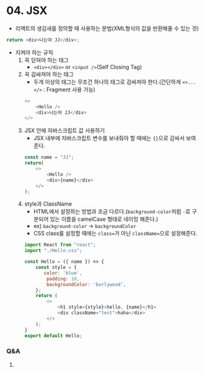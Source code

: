 # 04. JSX
- 리액트의 생김새를 정의할 때 사용하는 문법(XML형식의 값을 반환해줄 수 있는 것)
```JavaScript
return <div>나는야 JJ</div>;
```
- 지켜야 하는 규칙
    1. 꼭 닫혀야 하는 태그
        - `<div></div>` or `<input />`(Self Closing Tag)
    2. 꼭 감싸져야 하는 태그
        - 두개 이상의 태그는 무조건 하나의 태그로 감싸져야 한다.(간단하게 `<>...</>` : Fragment 사용 가능)
        ```JavaScript
        <>
            <Hello />
            <div>나는야 JJ</div>
        </>
        ```
    3. JSX 안에 자바스크립트 값 사용하기
        - JSX 내부에 자바스크립트 변수를 보내줘야 할 때에는 `{}`으로 감싸서 보여준다.
        ```JavaScript
        const name = "JJ";
        return(
            <>
                <Hello />
                <div>{name}</div> 
            </>
        );
        ```
    4. style과 ClassName
        - HTML에서 설정하는 방법과 조금 다르다.(`background-color`처럼 `-`로 구분되어 있는 이름을 camelCase 형태로 네이밍 해준다.)
        - ex) `background-color` -> `backgroundColor`
        - CSS class를 설정할 때에는 `class=`가 아닌 `className=`으로 설정해준다.
        ```JavaScript
        import React from "react";
        import "./Hello.css";

        const Hello = ({ name }) => {
            const style = {
               color: 'blue',
                padding: 10,
                backgroundColor: 'burlywood',
            };
            return (
                <>
                    <h1 style={style}>hello, {name}</h1>
                    <div className="test">haha</div>
                </>
            );
        }
        export default Hello;
        ```

### Q&A
1. 